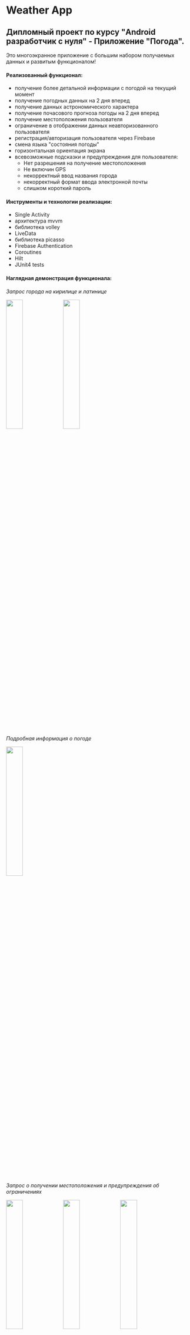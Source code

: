 # Weather App

## Дипломный проект по курсу "Android разработчик с нуля" - Приложение "Погода".

Это многоэкранное приложение с большим набором получаемых данных и развитым функционалом!

 #### Реализованный функционал:

- получение более детальной информации с погодой на текущий момент
- получение погодных данных на 2 дня вперед
- получение данных астрономического характера
- получение почасового прогноза погоды на 2 дня вперед
- получение местоположения пользователя
- ограничение в отображении данных неавторизованного пользователя
- регистрация/авторизация пользователя через Firebase
- смена языка "состояния погоды"
- горизонтальная ориентация экрана
- всевозможные подсказки и предупреждения для пользователя:
  - Нет разрешения на получение местоположения
  - Не включин GPS
  - некорректный ввод названия города
  - некорректный формат ввода электронной почты
  - слишком короткий пароль


#### Инструменты и технологии реализации:

- Single Activity
- архитектура mvvm
- библиотека volley
- LiveData
- библиотека picasso
- Firebase Authentication
- Coroutines
- Hilt
- JUnit4 tests

#### Наглядная демонстрация функционала:

_Запрос города на кирилице и латинице_

<image src="/ScreenShots/5.jpg" width=30% height=30%>

<image src="/ScreenShots/6.jpg" width=30% height=30%>

_Подробная информация о погоде_

<image src="/ScreenShots/7.jpg" width=30% height=30%>

_Запрос о получении местоположения и предупреждения об ограничениях_

<image src="/ScreenShots/1.jpg" width=30% height=30%>

<image src="/ScreenShots/2.jpg" width=30% height=30%>

<image src="/ScreenShots/3.jpg" width=30% height=30%>

<image src="/ScreenShots/22.jpg" width=30% height=30%>

_ограничение в отображении получаемых даннх для неавторизованного пользователя_

<image src="/ScreenShots/8.jpg" width=30% height=30%>

_регистрация и авторизация_

<image src="/ScreenShots/9.jpg" width=30% height=30%>

<image src="/ScreenShots/11.jpg" width=30% height=30%>

<image src="/ScreenShots/12.jpg" width=30% height=30%>

<image src="/ScreenShots/13.jpg" width=30% height=30%>

<image src="/ScreenShots/14.jpg" width=30% height=30%>

<image src="/ScreenShots/15.jpg" width=30% height=30%>

_Экран с астронамическими данными_

<image src="/ScreenShots/16.jpg" width=30% height=30%>

_Экран с прогнозом на 2 дня вперед_

<image src="/ScreenShots/17.jpg" width=30% height=30%>

<image src="/ScreenShots/18.jpg" width=30% height=30%>

_Экран настроек_

<image src="/ScreenShots/10.jpg" width=30% height=30%>

_некорректный ввод имени города_

<image src="/ScreenShots/20.jpg" width=30% height=30%>

<image src="/ScreenShots/21.jpg" width=30% height=30%>

_пример использования итальянского языка для отображения "состояния погоды"_

<image src="/ScreenShots/19.jpg" width=30% height=30%>

_горизонтальная ориентация экрана_

<image src="/ScreenShots/23.jpg" width=30% height=30%>


#### APK-файл находится в папке apk